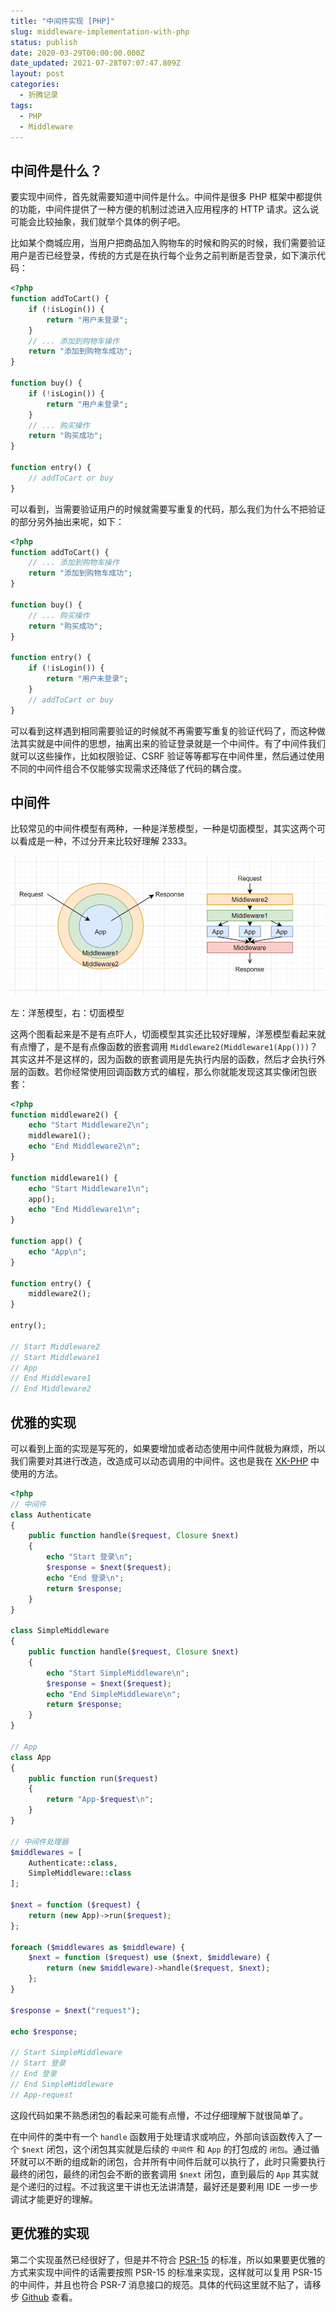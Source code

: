 ```yaml
---
title: "中间件实现 [PHP]"
slug: middleware-implementation-with-php
status: publish
date: 2020-03-29T00:00:00.000Z
date_updated: 2021-07-28T07:07:47.809Z
layout: post
categories:
  - 折腾记录
tags:
  - PHP
  - Middleware
---
```


## 中间件是什么？

要实现中间件，首先就需要知道中间件是什么。中间件是很多 PHP 框架中都提供的功能，中间件提供了一种方便的机制过滤进入应用程序的 HTTP 请求。这么说可能会比较抽象，我们就举个具体的例子吧。

比如某个商城应用，当用户把商品加入购物车的时候和购买的时候，我们需要验证用户是否已经登录，传统的方式是在执行每个业务之前判断是否登录，如下演示代码：

```php
<?php
function addToCart() {
    if (!isLogin()) {
        return "用户未登录";
    }
    // ... 添加到购物车操作
    return "添加到购物车成功";
}

function buy() {
    if (!isLogin()) {
        return "用户未登录";
    }
    // ... 购买操作
    return "购买成功";
}

function entry() {
    // addToCart or buy
}
```

可以看到，当需要验证用户的时候就需要写重复的代码，那么我们为什么不把验证的部分另外抽出来呢，如下：

```php
<?php
function addToCart() {
    // ... 添加到购物车操作
    return "添加到购物车成功";
}

function buy() {
    // ... 购买操作
    return "购买成功";
}

function entry() {
    if (!isLogin()) {
        return "用户未登录";
    }
    // addToCart or buy
}
```

可以看到这样遇到相同需要验证的时候就不再需要写重复的验证代码了，而这种做法其实就是中间件的思想，抽离出来的验证登录就是一个中间件。有了中间件我们就可以这些操作，比如权限验证、CSRF 验证等等都写在中间件里，然后通过使用不同的中间件组合不仅能够实现需求还降低了代码的耦合度。

## 中间件

比较常见的中间件模型有两种，一种是洋葱模型，一种是切面模型，其实这两个可以看成是一种，不过分开来比较好理解 2333。

![](2752770a-2c5b-41dc-96d6-75cff97a7286.jpg)

左：洋葱模型，右：切面模型

这两个图看起来是不是有点吓人，切面模型其实还比较好理解，洋葱模型看起来就有点懵了，是不是有点像函数的嵌套调用 `Middleware2(Middleware1(App()))`？其实这并不是这样的，因为函数的嵌套调用是先执行内层的函数，然后才会执行外层的函数。若你经常使用回调函数方式的编程，那么你就能发现这其实像闭包嵌套：

```php
<?php
function middleware2() {
    echo "Start Middleware2\n";
    middleware1();
    echo "End Middleware2\n";
}

function middleware1() {
    echo "Start Middleware1\n";
    app();
    echo "End Middleware1\n";
}

function app() {
    echo "App\n";
}

function entry() {
    middleware2();
}

entry();

// Start Middleware2
// Start Middleware1
// App
// End Middleware1
// End Middleware2
```

## 优雅的实现

可以看到上面的实现是写死的，如果要增加或者动态使用中间件就极为麻烦，所以我们需要对其进行改造，改造成可以动态调用的中间件。这也是我在 [XK-PHP](https://github.com/syfxlin/xkphp) 中使用的方法。

```php
<?php
// 中间件
class Authenticate
{
    public function handle($request, Closure $next)
    {
        echo "Start 登录\n";
        $response = $next($request);
        echo "End 登录\n";
        return $response;
    }
}

class SimpleMiddleware
{
    public function handle($request, Closure $next)
    {
        echo "Start SimpleMiddleware\n";
        $response = $next($request);
        echo "End SimpleMiddleware\n";
        return $response;
    }
}

// App
class App
{
    public function run($request)
    {
        return "App-$request\n";
    }
}

// 中间件处理器
$middlewares = [
    Authenticate::class,
    SimpleMiddleware::class
];

$next = function ($request) {
    return (new App)->run($request);
};

foreach ($middlewares as $middleware) {
    $next = function ($request) use ($next, $middleware) {
        return (new $middleware)->handle($request, $next);
    };
}

$response = $next("request");

echo $response;

// Start SimpleMiddleware
// Start 登录
// End 登录
// End SimpleMiddleware
// App-request
```

这段代码如果不熟悉闭包的看起来可能有点懵，不过仔细理解下就很简单了。

在中间件的类中有一个 `handle` 函数用于处理请求或响应，外部向该函数传入了一个 `$next` 闭包，这个闭包其实就是后续的 `中间件` 和 `App` 的打包成的 `闭包`。通过循环就可以不断的组成新的闭包，合并所有中间件后就可以执行了，此时只需要执行最终的闭包，最终的闭包会不断的嵌套调用 `$next` 闭包，直到最后的 `App` 其实就是个递归的过程。不过我这里干讲也无法讲清楚，最好还是要利用 IDE 一步一步调试才能更好的理解。

## 更优雅的实现

第二个实现虽然已经很好了，但是并不符合 [PSR-15](https://learnku.com/docs/psr/psr-15-request-handlers/1626) 的标准，所以如果要更优雅的方式来实现中间件的话需要按照 PSR-15 的标准来实现，这样就可以复用 PSR-15 的中间件，并且也符合 PSR-7 消息接口的规范。具体的代码这里就不贴了，请移步 [Github](https://github.com/syfxlin/blog-code) 查看。

